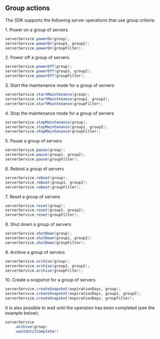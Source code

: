 Group actions
--------------

The SDK supports the following server operations that use group criteria:

1\. Power on a group of servers
``` java
serverService.powerOn(group);
serverService.powerOn(group1, group2);
serverService.powerOn(groupFilter);
```
2\. Power off a group of servers
``` java
serverService.powerOff(group);
serverService.powerOff(group1, group2);
serverService.powerOff(groupFilter);
```
3\. Start the maintenance mode for a group of servers
``` java
serverService.startMaintenance(group);
serverService.startMaintenance(group1, group2);
serverService.startMaintenance(groupFilter);
```
4\. Stop the maintenance mode for a group of servers
``` java
serverService.stopMaintenance(group);
serverService.stopMaintenance(group1, group2);
serverService.stopMaintenance(groupFilter);
```
5\. Pause a group of servers
``` java
serverService.pause(group);
serverService.pause(group1, group2);
serverService.pause(groupFilter);
```
6\. Reboot a group of servers
``` java
serverService.reboot(group);
serverService.reboot(group1, group2);
serverService.reboot(groupFilter);
```
7\. Reset a group of servers
``` java
serverService.reset(group);
serverService.reset(group1, group2);
serverService.reset(groupFilter);
```
8\. Shut down a group of servers
``` java
serverService.shutDown(group);
serverService.shutDown(group1, group2);
serverService.shutDown(groupFilter);
```
9\. Archive a group of servers
``` java
serverService.archive(group);
serverService.archive(group1, group2);
serverService.archive(groupFilter);
```
10\. Create a snapshot for a group of servers
``` java
serverService.createSnapshot(expirationDays, group);
serverService.createSnapshot(expirationDays, group1, group2);
serverService.createSnapshot(expirationDays, groupFilter);
```
It is also possible to wait until the operation has been completed (see the example below):
``` java
serverService
    .archive(group)
    .waitUntilComplete()
```